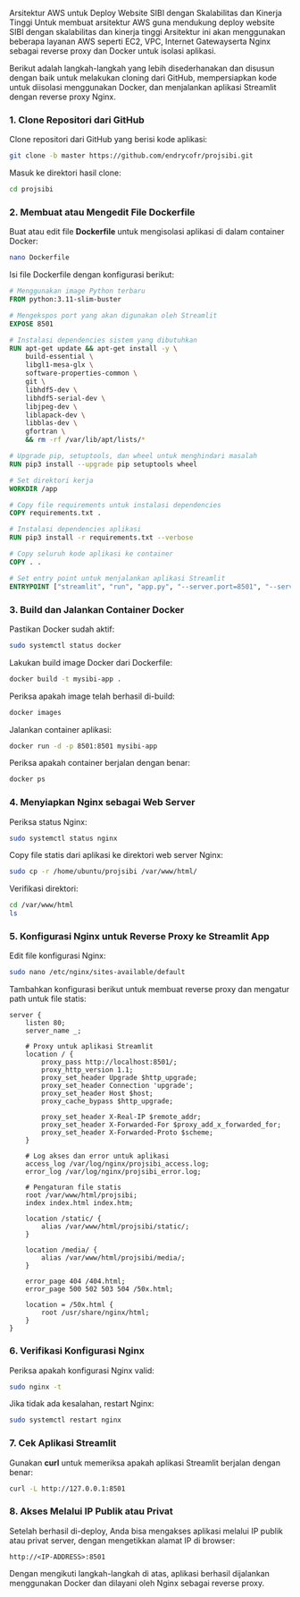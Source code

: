 Arsitektur AWS untuk Deploy Website SIBI dengan Skalabilitas dan Kinerja Tinggi
Untuk membuat arsitektur AWS guna mendukung deploy website SIBI dengan skalabilitas dan kinerja tinggi Arsitektur ini akan menggunakan beberapa layanan AWS seperti EC2, VPC,  Internet Gatewayserta Nginx sebagai reverse proxy dan Docker untuk isolasi aplikasi.
  
Berikut adalah langkah-langkah yang lebih disederhanakan dan disusun dengan baik untuk melakukan cloning dari GitHub, mempersiapkan kode untuk diisolasi menggunakan Docker, dan menjalankan aplikasi Streamlit dengan reverse proxy Nginx.

### 1. Clone Repositori dari GitHub
Clone repositori dari GitHub yang berisi kode aplikasi:
```bash
git clone -b master https://github.com/endrycofr/projsibi.git
```
Masuk ke direktori hasil clone:
```bash
cd projsibi
```

### 2. Membuat atau Mengedit File Dockerfile
Buat atau edit file **Dockerfile** untuk mengisolasi aplikasi di dalam container Docker:
```bash
nano Dockerfile
```
Isi file Dockerfile dengan konfigurasi berikut:
```dockerfile
# Menggunakan image Python terbaru
FROM python:3.11-slim-buster

# Mengekspos port yang akan digunakan oleh Streamlit
EXPOSE 8501

# Instalasi dependencies sistem yang dibutuhkan
RUN apt-get update && apt-get install -y \
    build-essential \
    libgl1-mesa-glx \
    software-properties-common \
    git \
    libhdf5-dev \
    libhdf5-serial-dev \
    libjpeg-dev \
    liblapack-dev \
    libblas-dev \
    gfortran \
    && rm -rf /var/lib/apt/lists/*

# Upgrade pip, setuptools, dan wheel untuk menghindari masalah
RUN pip3 install --upgrade pip setuptools wheel

# Set direktori kerja
WORKDIR /app

# Copy file requirements untuk instalasi dependencies
COPY requirements.txt .

# Instalasi dependencies aplikasi
RUN pip3 install -r requirements.txt --verbose

# Copy seluruh kode aplikasi ke container
COPY . .

# Set entry point untuk menjalankan aplikasi Streamlit
ENTRYPOINT ["streamlit", "run", "app.py", "--server.port=8501", "--server.address=0.0.0.0"]
```

### 3. Build dan Jalankan Container Docker
Pastikan Docker sudah aktif:
```bash
sudo systemctl status docker
```
Lakukan build image Docker dari Dockerfile:
```bash
docker build -t mysibi-app .
```
Periksa apakah image telah berhasil di-build:
```bash
docker images
```
Jalankan container aplikasi:
```bash
docker run -d -p 8501:8501 mysibi-app
```
Periksa apakah container berjalan dengan benar:
```bash
docker ps
```

### 4. Menyiapkan Nginx sebagai Web Server
Periksa status Nginx:
```bash
sudo systemctl status nginx
```
Copy file statis dari aplikasi ke direktori web server Nginx:
```bash
sudo cp -r /home/ubuntu/projsibi /var/www/html/
```
Verifikasi direktori:
```bash
cd /var/www/html
ls
```

### 5. Konfigurasi Nginx untuk Reverse Proxy ke Streamlit App
Edit file konfigurasi Nginx:
```bash
sudo nano /etc/nginx/sites-available/default
```
Tambahkan konfigurasi berikut untuk membuat reverse proxy dan mengatur path untuk file statis:
```nginx
server {
    listen 80;
    server_name _;

    # Proxy untuk aplikasi Streamlit
    location / {
        proxy_pass http://localhost:8501/;
        proxy_http_version 1.1;
        proxy_set_header Upgrade $http_upgrade;
        proxy_set_header Connection 'upgrade';
        proxy_set_header Host $host;
        proxy_cache_bypass $http_upgrade;

        proxy_set_header X-Real-IP $remote_addr;
        proxy_set_header X-Forwarded-For $proxy_add_x_forwarded_for;
        proxy_set_header X-Forwarded-Proto $scheme;
    }

    # Log akses dan error untuk aplikasi
    access_log /var/log/nginx/projsibi_access.log;
    error_log /var/log/nginx/projsibi_error.log;

    # Pengaturan file statis
    root /var/www/html/projsibi;
    index index.html index.htm;

    location /static/ {
        alias /var/www/html/projsibi/static/;
    }

    location /media/ {
        alias /var/www/html/projsibi/media/;
    }

    error_page 404 /404.html;
    error_page 500 502 503 504 /50x.html;

    location = /50x.html {
        root /usr/share/nginx/html;
    }
}
```

### 6. Verifikasi Konfigurasi Nginx
Periksa apakah konfigurasi Nginx valid:
```bash
sudo nginx -t
```
Jika tidak ada kesalahan, restart Nginx:
```bash
sudo systemctl restart nginx
```

### 7. Cek Aplikasi Streamlit
Gunakan **curl** untuk memeriksa apakah aplikasi Streamlit berjalan dengan benar:
```bash
curl -L http://127.0.0.1:8501
```

### 8. Akses Melalui IP Publik atau Privat
Setelah berhasil di-deploy, Anda bisa mengakses aplikasi melalui IP publik atau privat server, dengan mengetikkan alamat IP di browser:
```
http://<IP-ADDRESS>:8501
```

Dengan mengikuti langkah-langkah di atas, aplikasi berhasil dijalankan menggunakan Docker dan dilayani oleh Nginx sebagai reverse proxy.

